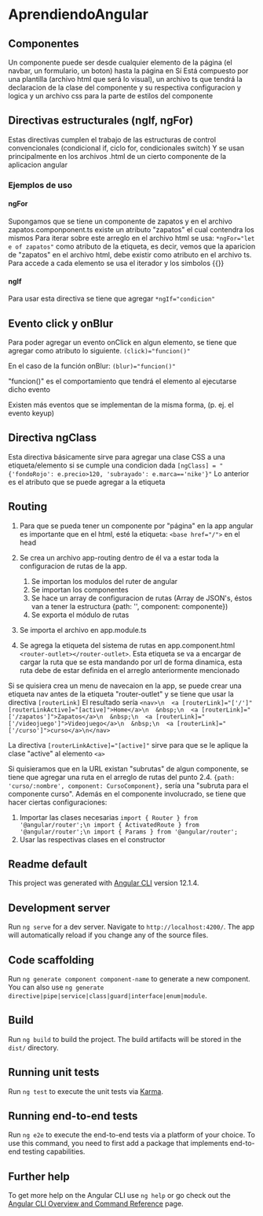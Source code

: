 # AprendiendoAngular

## Componentes
Un componente puede ser desde cualquier elemento de la página (el navbar, un formulario, un boton) hasta la página en Sí
Está compuesto por una plantilla (archivo html que será lo visual), un archivo ts que tendrá la declaracion de la clase del componente y su respectiva configuracion y logica y un archivo css para la parte de estilos del componente

## Directivas estructurales (ngIf, ngFor)
Estas directivas cumplen el trabajo de las estructuras de control convencionales (condicional if, ciclo for, condicionales switch)
Y se usan principalmente en los archivos .html de un cierto componente de la aplicacion angular

### Ejemplos de uso
#### ngFor
Supongamos que se tiene un componente de zapatos y en el archivo zapatos.componponent.ts existe un atributo "zapatos" el cual contendra los mismos
Para iterar sobre este arreglo en el archivo html se usa: 
`*ngFor="let e of zapatos"` 
como atributo de la etiqueta, es decir, vemos que la aparicion de "zapatos" en el archivo html, debe existir como atributo en el archivo ts. Para accede a cada elemento se usa el iterador y los simbolos {{}}

#### ngIf
Para usar esta directiva se tiene que agregar 
`*ngIf="condicion"`

## Evento click y onBlur
Para poder agregar un evento onClick en algun elemento, se tiene que agregar como atributo lo siguiente.
`(click)="funcion()"`

En el caso de la función onBlur:
`(blur)="funcion()"`

"funcion()" es el comportamiento que tendrá el elemento al ejecutarse dicho evento

Existen más eventos que se implementan de la misma forma, (p. ej. el evento keyup)

## Directiva ngClass
Esta directiva básicamente sirve para agregar una clase CSS a una etiqueta/elemento si se cumple una condicion dada
`[ngClass] = "{'fondoRojo': e.precio>120, 'subrayado': e.marca=='nike'}"`
Lo anterior es el atributo que se puede agregar a la etiqueta

## Routing
1. Para que se pueda tener un componente por "página" en la app angular es importante que en el html, esté la etiqueta: `<base href="/">` en el head

2. Se crea un archivo app-routing dentro de él va a estar toda la configuracion de rutas de la app.
    1. Se importan los modulos del ruter de angular
    2. Se importan los componentes
    3. Se hace un array de configuracion de rutas (Array de JSON's, éstos van a tener la estructura {path: '', component: componente})
    4. Se exporta el módulo de rutas

3. Se importa el archivo en app.module.ts 

4. Se agrega la etiqueta del sistema de rutas en app.component.html `<router-outlet></router-outlet>`. Esta etiqueta se va a encargar de cargar la ruta que se esta mandando por url de forma dinamica, esta ruta debe de estar definida en el arreglo anteriormente mencionado


Si se quisiera crea un menu de navecaion en la app, se puede crear una etiqueta nav antes de la etiqueta "router-outlet" y se tiene que usar la directiva `[routerLink]`
El resultado sería `<nav>\n  <a [routerLink]="['/']" [routerLinkActive]="[active]">Home</a>\n  &nbsp;\n  <a [routerLink]="['/zapatos']">Zapatos</a>\n  &nbsp;\n  <a [routerLink]="['/videojuego']">Videojuego</a>\n  &nbsp;\n  <a [routerLink]="['/curso']">curso</a>\n</nav> `

La directiva ` [routerLinkActive]="[active]" ` sirve para que se le aplique la clase "active" al elemento `<a>`

Si quisieramos que en la URL existan "subrutas" de algun componente, se tiene que agregar una ruta en el arreglo de rutas del punto 2.4.
`{path: 'curso/:nombre', component: CursoComponent},` sería una "subruta para el componente curso". Además en el componente involucrado, se tiene que hacer ciertas configuraciones:

1. Importar las clases necesarias `import { Router } from '@angular/router';\n import { ActivatedRoute } from '@angular/router';\n import { Params } from '@angular/router';`
2. Usar las respectivas clases en el constructor



## Readme default

This project was generated with [Angular CLI](https://github.com/angular/angular-cli) version 12.1.4.

## Development server

Run `ng serve` for a dev server. Navigate to `http://localhost:4200/`. The app will automatically reload if you change any of the source files.

## Code scaffolding

Run `ng generate component component-name` to generate a new component. You can also use `ng generate directive|pipe|service|class|guard|interface|enum|module`.

## Build

Run `ng build` to build the project. The build artifacts will be stored in the `dist/` directory.

## Running unit tests

Run `ng test` to execute the unit tests via [Karma](https://karma-runner.github.io).

## Running end-to-end tests

Run `ng e2e` to execute the end-to-end tests via a platform of your choice. To use this command, you need to first add a package that implements end-to-end testing capabilities.

## Further help

To get more help on the Angular CLI use `ng help` or go check out the [Angular CLI Overview and Command Reference](https://angular.io/cli) page.
